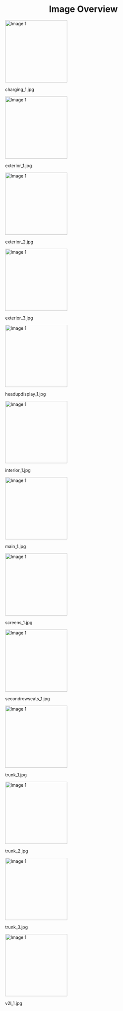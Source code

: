 <h1 style ="text-align: center;"> Image Overview </h1>
<div>
<div>
<img src="https://media.evkx.net/multimedia/models/kia/niro/niro_ev/charging_1_xst.jpg" alt="Image 1" style="width: 200px;">
<p>charging_1.jpg</p>
</div>
<div>
<img src="https://media.evkx.net/multimedia/models/kia/niro/niro_ev/exterior_1_xst.jpg" alt="Image 1" style="width: 200px;">
<p>exterior_1.jpg</p>
</div>
<div>
<img src="https://media.evkx.net/multimedia/models/kia/niro/niro_ev/exterior_2_xst.jpg" alt="Image 1" style="width: 200px;">
<p>exterior_2.jpg</p>
</div>
<div>
<img src="https://media.evkx.net/multimedia/models/kia/niro/niro_ev/exterior_3_xst.jpg" alt="Image 1" style="width: 200px;">
<p>exterior_3.jpg</p>
</div>
<div>
<img src="https://media.evkx.net/multimedia/models/kia/niro/niro_ev/headupdisplay_1_xst.jpg" alt="Image 1" style="width: 200px;">
<p>headupdisplay_1.jpg</p>
</div>
<div>
<img src="https://media.evkx.net/multimedia/models/kia/niro/niro_ev/interior_1_xst.jpg" alt="Image 1" style="width: 200px;">
<p>interior_1.jpg</p>
</div>
<div>
<img src="https://media.evkx.net/multimedia/models/kia/niro/niro_ev/main_1_xst.jpg" alt="Image 1" style="width: 200px;">
<p>main_1.jpg</p>
</div>
<div>
<img src="https://media.evkx.net/multimedia/models/kia/niro/niro_ev/screens_1_xst.jpg" alt="Image 1" style="width: 200px;">
<p>screens_1.jpg</p>
</div>
<div>
<img src="https://media.evkx.net/multimedia/models/kia/niro/niro_ev/secondrowseats_1_xst.jpg" alt="Image 1" style="width: 200px;">
<p>secondrowseats_1.jpg</p>
</div>
<div>
<img src="https://media.evkx.net/multimedia/models/kia/niro/niro_ev/trunk_1_xst.jpg" alt="Image 1" style="width: 200px;">
<p>trunk_1.jpg</p>
</div>
<div>
<img src="https://media.evkx.net/multimedia/models/kia/niro/niro_ev/trunk_2_xst.jpg" alt="Image 1" style="width: 200px;">
<p>trunk_2.jpg</p>
</div>
<div>
<img src="https://media.evkx.net/multimedia/models/kia/niro/niro_ev/trunk_3_xst.jpg" alt="Image 1" style="width: 200px;">
<p>trunk_3.jpg</p>
</div>
<div>
<img src="https://media.evkx.net/multimedia/models/kia/niro/niro_ev/v2l_1_xst.jpg" alt="Image 1" style="width: 200px;">
<p>v2l_1.jpg</p>
</div>
</div>
